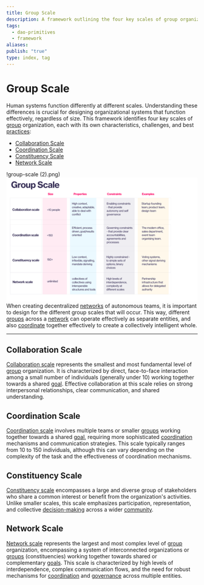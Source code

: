 ```yaml
---
title: Group Scale
description: A framework outlining the four key scales of group organization, tailored for DAO contexts.
tags:
  - dao-primitives
  - framework
aliases: 
publish: "true"
type: index, tag
---
```


# Group Scale

Human systems function differently at different scales. Understanding these differences is crucial for designing organizational systems that function effectively, regardless of size. This framework identifies four key scales of [group](tags/groups.md) organization, each with its own characteristics, challenges, and best [practices](tags/practices.md):

- [Collaboration Scale](artifacts/guides/dao-primitives-framework/group-scale/collaboration-scale.md)
- [Coordination Scale](artifacts/guides/dao-primitives-framework/group-scale/coordination-scale.md)
- [Constituency Scale](artifacts/guides/dao-primitives-framework/group-scale/constituency-scale.md)
- [Network Scale](artifacts/guides/dao-primitives-framework/group-scale/network-scale.md)


!group-scale (2).png)
![group-scales](attachments/group-scale.png)
When creating decentralized [networks](tags/networks.md) of autonomous teams, it is important to design for the different group scales that will occur. This way, different [groups](tags/groups.md) across a [network](tags/networks.md) can operate effectively as separate entities, and also [coordinate](tags/coordination.md) together effectively to create a collectively intelligent whole.

---

## Collaboration Scale

[Collaboration scale](artifacts/guides/dao-primitives-framework/group-scale/collaboration-scale.md) represents the smallest and most fundamental level of [group](tags/groups.md) organization. It is characterized by direct, face-to-face interaction among a small number of individuals (generally under 10) working together towards a shared [goal](tags/purpose.md). Effective collaboration at this scale relies on strong interpersonal relationships, clear communication, and shared understanding.

## Coordination Scale

[Coordination scale](artifacts/guides/dao-primitives-framework/group-scale/coordination-scale.md) involves multiple teams or smaller [groups](tags/groups.md) working together towards a shared [goal](tags/purpose.md), requiring more sophisticated [coordination](tags/coordination.md) mechanisms and communication strategies. This scale typically ranges from 10 to 150 individuals, although this can vary depending on the complexity of the task and the effectiveness of coordination mechanisms.

## Constituency Scale

[Constituency scale](artifacts/guides/dao-primitives-framework/group-scale/constituency-scale.md) encompasses a large and diverse group of stakeholders who share a common interest or benefit from the organization's activities. Unlike smaller scales, this scale emphasizes participation, representation, and collective [decision-making](tags/decisions.md) across a wider [community](tags/community.md).

## Network Scale

[Network scale](artifacts/guides/dao-primitives-framework/group-scale/network-scale.md) represents the largest and most complex level of [group](tags/groups.md) organization, encompassing a system of interconnected organizations or [groups](tags/groups.md) (constituencies) working together towards shared or complementary [goals](tags/purpose.md). This scale is characterized by high levels of interdependence, complex communication flows, and the need for robust mechanisms for [coordination](tags/coordination.md) and [governance](tags/governance.md) across multiple entities.


